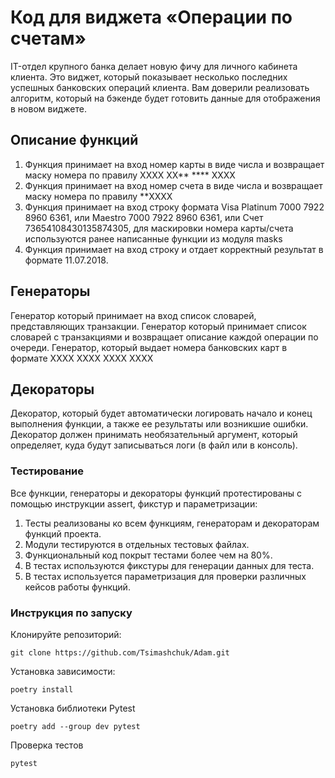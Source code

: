 # Код для виджета «Операции по счетам»

<aside>

IT-отдел крупного банка делает новую фичу для личного кабинета клиента. Это виджет, который показывает несколько последних успешных банковских операций клиента. Вам доверили реализовать алгоритм, который на бэкенде будет готовить данные для отображения в новом виджете.

</aside>

## Описание функций
1. Функция принимает на вход номер карты в виде числа и возвращает маску номера по правилу XXXX XX** **** XXXX
2. Функция принимает на вход номер счета в виде числа и возвращает маску номера по правилу **XXXX
3. Функция принимает на вход строку формата Visa Platinum 7000 7922 8960 6361, или Maestro 7000 7922 8960 6361, или Счет 73654108430135874305, для маскировки номера карты/счета используются ранее написанные функции из модуля masks
4. Функция принимает на вход строку и отдает корректный результат в формате 11.07.2018.

## Генераторы
Генератор который принимает на вход список словарей, представляющих транзакции. 
Генератор который принимает список словарей с транзакциями и возвращает описание каждой операции по очереди. 
Генератор, который выдает номера банковских карт в формате XXXX XXXX XXXX XXXX

## Декораторы
Декоратор, который будет автоматически логировать начало и конец выполнения функции, 
а также ее результаты или возникшие ошибки.
Декоратор должен принимать необязательный аргумент, который определяет, 
куда будут записываться логи (в файл или в консоль).

### Тестирование
Все функции, генераторы и декораторы функций протестированы с помощью инструкции assert, фикстур и параметризации:
1. Тесты реализованы ко всем функциям, генераторам и декораторам функций проекта.
2. Модули тестируются в отдельных тестовых файлах.
3. Функциональный код покрыт тестами более чем на 80%.
4. В тестах используются фикстуры для генерации данных для теста.
5. В тестах используется параметризация для проверки различных кейсов работы функций.


### Инструкция по запуску

Клонируйте репозиторий:
```
git clone https://github.com/Tsimashchuk/Adam.git
```
Установка зависимости:
```
poetry install
```
Установка библиотеки Pytest
```
poetry add --group dev pytest
```
Проверка тестов
```
pytest
```




